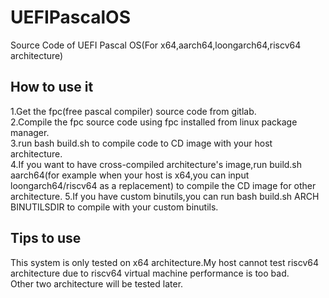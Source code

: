 # UEFIPascalOS
Source Code of UEFI Pascal OS(For x64,aarch64,loongarch64,riscv64 architecture)  
## How to use it
1.Get the fpc(free pascal compiler) source code from gitlab.  
2.Compile the fpc source code using fpc installed from linux package manager.    
3.run bash build.sh to compile code to CD image with your host architecture.   
4.If you want to have cross-compiled architecture's image,run build.sh aarch64(for example when your host is x64,you can input loongarch64/riscv64 as a replacement) to compile the CD image for other architecture.   5.If you have custom binutils,you can run bash build.sh ARCH BINUTILSDIR to compile with your custom binutils.  

## Tips to use
This system is only tested on x64 architecture.My host cannot test riscv64 architecture due to riscv64 virtual machine performance is too bad.  
Other two architecture will be tested later.  
